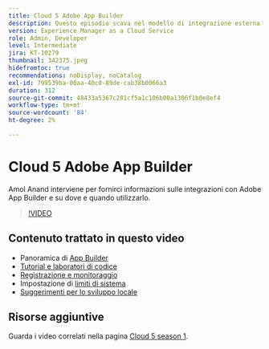 ```yaml
---
title: Cloud 5 Adobe App Builder
description: Questo episodio scava nel modello di integrazione esterna che utilizza Adobe App Builder
version: Experience Manager as a Cloud Service
role: Admin, Developer
level: Intermediate
jira: KT-10279
thumbnail: 342375.jpeg
hidefromtoc: true
recommendations: noDisplay, noCatalog
exl-id: 799539ba-00aa-40c0-89de-cab38b0066a3
duration: 312
source-git-commit: 48433a5367c281cf5a1c106b08a1306f1b0e8ef4
workflow-type: tm+mt
source-wordcount: '84'
ht-degree: 2%

---
```


# Cloud 5 Adobe App Builder

Amol Anand interviene per fornirci informazioni sulle integrazioni con Adobe App Builder e su dove e quando utilizzarlo.

>[!VIDEO](https://video.tv.adobe.com/v/346482?quality=12&learn=on&captions=ita)

## Contenuto trattato in questo video

+ Panoramica di [App Builder](https://developer.adobe.com/app-builder/docs/overview/)
+ [Tutorial e laboratori di codice](https://developer.adobe.com/app-builder/docs/resources/)
+ [Registrazione e monitoraggio](https://adobedocs.github.io/adobeio-runtime/guides/logging_monitoring.html#retrieving-activations-for-blocking-successful-calls)
+ Impostazione di [limiti di sistema](https://adobedocs.github.io/adobeio-runtime/guides/system_settings.html)
+ [Suggerimenti per lo sviluppo locale](https://developer.adobe.com/app-builder/docs/resources/debugging/)

## Risorse aggiuntive

Guarda i video correlati nella pagina [Cloud 5 season 1](cloud5-season-1.md).
